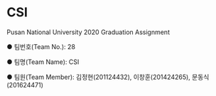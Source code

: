 # CSI
Pusan National University 2020 Graduation Assignment

● 팀번호(Team No.): 28

● 팀명(Team Name): CSI

● 팀원(Team Member): 김정현(201124432), 이창훈(201424265), 문동식(201624471)
